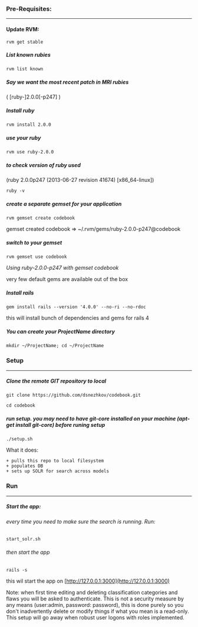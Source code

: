 ### Pre-Requisites:
- - - 
#### Update RVM:
`rvm get stable`
 
##### List known rubies
`rvm list known`

##### Say we want the most recent patch in MRI rubies
( [ruby-]2.0.0[-p247] )

##### Install ruby
`rvm install 2.0.0`

##### use your ruby
`rvm use ruby-2.0.0`

##### to check version of ruby used 
(ruby 2.0.0p247 (2013-06-27 revision 41674) [x86_64-linux])

`ruby -v`

##### create a separate gemset for your application
`rvm gemset create codebook`

gemset created codebook    => ~/.rvm/gems/ruby-2.0.0-p247@codebook

##### switch to your gemset
`rvm gemset use codebook`

_Using ruby-2.0.0-p247 with gemset codebook_

very few default gems are available out of the box


##### Install rails
`gem install rails --version '4.0.0' --no-ri --no-rdoc`

this will install bunch of dependencies and gems for rails 4

##### You can create your ProjectName directory
`mkdir ~/ProjectName; cd ~/ProjectName`


### Setup 
- - - 
#####  Clone the remote GIT repository to local
`git clone https://github.com/dsnezhkov/codebook.git`

`cd codebook`

##### run  setup. you may need to have git-core installed on your machine (apt-get install git-core) before runing setup

`./setup.sh`

What it does:

    + pulls this repo to local filesystem
    + populates DB
    + sets up SOLR for search across models
    

### Run
- - -
##### Start the app:

###### every time  you need to make sure the search is running. Run:
`start_solr.sh`

###### then start the app
`rails -s`

this wil start the app on [http://127.0.0.1:3000](http://127.0.0.1:3000)


Note: when first time editing and deleting classification categories and flaws you will be asked to authenticate. This is not a security measure by any means (user:admin, password: password), this is done purely so you don't inadvertently delete or modify things if what you mean is a read-only. This setup will go away when robust user logons with roles implemented.



